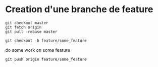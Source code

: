 

# Creation d'une branche de feature

    git checkout master
    git fetch origin
    git pull -rebase master
    
    git checkout -b feature/some_feature

do some work on some feature

    git push origin feature/some_feature


